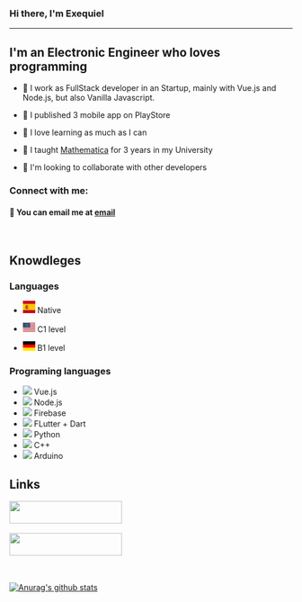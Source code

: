 
### Hi there, I'm Exequiel

---

## I'm an Electronic Engineer who loves programming


- :office: I work as FullStack developer in an Startup, mainly with Vue.js and Node.js, but also Vanilla Javascript.
- :iphone: I published 3 mobile app on PlayStore 
- :seedling: I love learning as much as I can 
- :speech_balloon: I taught [Mathematica](https://www.wolfram.com/mathematica/) for 3 years in my University

- :dancers: I'm looking to collaborate with other developers

### Connect with me:

#### :email: You can email me at [email](mailto:contact@exequielgonzalez.com.ar)

<br />

## Knowdleges

### Languages

- <img src="https://raw.githubusercontent.com/ashhitch/ISO-country-flags-icons/ada3cec9052f7de0901465c7a6a700638657a558/src/flags/svg/es.svg" width="22" height="22"> Native

- <img  alt="English" width="22px" src="https://raw.githubusercontent.com/ashhitch/ISO-country-flags-icons/master/src/flags/png/us.png"/> C1 level

- <img  alt="German" width="22px" src="https://raw.githubusercontent.com/ashhitch/iso-country-flags-icons/ada3cec9052f7de0901465c7a6a700638657a558/src/flags/svg/de.svg"/> B1 level

### Programing languages

- <img src="https://upload.wikimedia.org/wikipedia/commons/thumb/9/95/Vue.js_Logo_2.svg/1280px-Vue.js_Logo_2.svg.png" width="30"> Vue.js
- <img src="https://upload.wikimedia.org/wikipedia/commons/thumb/d/d9/Node.js_logo.svg/1920px-Node.js_logo.svg.png" width="30"> Node.js
- <img src="https://upload.wikimedia.org/wikipedia/commons/thumb/3/37/Firebase_Logo.svg/1920px-Firebase_Logo.svg.png" width="30"> Firebase
- <img src="https://cdn.worldvectorlogo.com/logos/flutter.svg" width="20"> FLutter + Dart
- <img src="https://upload.wikimedia.org/wikipedia/commons/thumb/c/c3/Python-logo-notext.svg/1024px-Python-logo-notext.svg.png" width="30"> Python
- <img src="https://upload.wikimedia.org/wikipedia/commons/thumb/1/18/ISO_C%2B%2B_Logo.svg/800px-ISO_C%2B%2B_Logo.svg.png" width="30"> C++
- <img src="https://upload.wikimedia.org/wikipedia/commons/thumb/8/87/Arduino_Logo.svg/720px-Arduino_Logo.svg.png" width="30"> Arduino

## Links

[<img src="https://upload.wikimedia.org/wikipedia/commons/thumb/7/71/Google_Play_2016_logo.svg/1920px-Google_Play_2016_logo.svg.png" width="200" height="40"> ](https://play.google.com/store/apps/developer?id=Gonzalez+Exequiel+Gabriel) 


[<img src="https://upload.wikimedia.org/wikipedia/commons/thumb/0/01/LinkedIn_Logo.svg/1920px-LinkedIn_Logo.svg.png" width="200" height="40"> ](www.linkedin.com/in/exequielgonzalez)


<br />

[![Anurag's github stats](https://github-readme-stats.vercel.app/api?username=ExequielGonzalez)](https://github.com/ExequielGonzalez/github-readme-stats)

<br />
<br />

